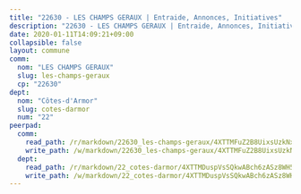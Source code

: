```yaml
---
title: "22630 - LES CHAMPS GERAUX | Entraide, Annonces, Initiatives"
description: "22630 - LES CHAMPS GERAUX | Entraide, Annonces, Initiatives"
date: 2020-01-11T14:09:21+09:00
collapsible: false
layout: commune
comm:
  nom: "LES CHAMPS GERAUX"
  slug: les-champs-geraux
  cp: "22630"
dept:
  nom: "Côtes-d'Armor"
  slug: cotes-darmor
  num: "22"
peerpad:
  comm:
    read_path: /r/markdown/22630_les-champs-geraux/4XTTMFuZ2B8UixsUzkNxNiyZdAXsnnyWqVbD5ftEidoC8imTs
    write_path: /w/markdown/22630_les-champs-geraux/4XTTMFuZ2B8UixsUzkNxNiyZdAXsnnyWqVbD5ftEidoC8imTs-K3TgU3HvFN8FJj5q5uBwENjsQhvEUpdHQa653sUufXaCzZQSYH1EdpSffjebeu6io12BWpce1CNwT8CnE9qyAdniMwXg8tixxXiiF4Dfa8UKtZqsbayU9WpKGoz2bcay2Z898rYV
  dept:
    read_path: /r/markdown/22_cotes-darmor/4XTTMDuspVsSQkwABch6zASz8WH5mbMPSrinmYAX4KcTzMgsX
    write_path: /w/markdown/22_cotes-darmor/4XTTMDuspVsSQkwABch6zASz8WH5mbMPSrinmYAX4KcTzMgsX-K3TgU3sS8ueKv4Q8KEnFcuQ9PTq8bGUsSmyC8Rvj5cRp7aMtU3hS56ihQ84QeUVVtQAJav5GRzGrvcoutncmWq1kr1RqDhyLQ3ypMLkJSmBdsKyWe6WFEkRXjLQGHQtrHZm3Afho
---
```


